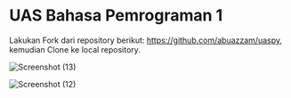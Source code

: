 # UAS Bahasa Pemrograman 1

Lakukan Fork dari repository berikut: https://github.com/abuazzam/uaspy, kemudian Clone
ke local repository.

![Screenshot (13)](https://user-images.githubusercontent.com/46917932/55854440-eb240200-5b8e-11e9-9218-340cf43388c2.png)

![Screenshot (12)](https://user-images.githubusercontent.com/46917932/55855811-b4e88180-5b92-11e9-9d91-24384f1c6668.png)
